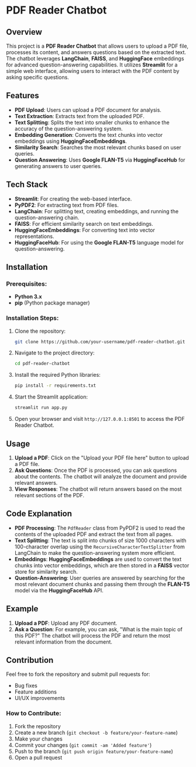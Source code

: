 
# **PDF Reader Chatbot**

## Overview

This project is a **PDF Reader Chatbot** that allows users to upload a PDF file, processes its content, and answers questions based on the extracted text. The chatbot leverages **LangChain**, **FAISS**, and **HuggingFace** embeddings for advanced question-answering capabilities. It utilizes **Streamlit** for a simple web interface, allowing users to interact with the PDF content by asking specific questions.

## Features

- **PDF Upload**: Users can upload a PDF document for analysis.
- **Text Extraction**: Extracts text from the uploaded PDF.
- **Text Splitting**: Splits the text into smaller chunks to enhance the accuracy of the question-answering system.
- **Embedding Generation**: Converts the text chunks into vector embeddings using **HuggingFaceEmbeddings**.
- **Similarity Search**: Searches the most relevant chunks based on user queries.
- **Question Answering**: Uses **Google FLAN-T5** via **HuggingFaceHub** for generating answers to user queries.

## Tech Stack

- **Streamlit**: For creating the web-based interface.
- **PyPDF2**: For extracting text from PDF files.
- **LangChain**: For splitting text, creating embeddings, and running the question-answering chain.
- **FAISS**: For efficient similarity search on text embeddings.
- **HuggingFaceEmbeddings**: For converting text into vector representations.
- **HuggingFaceHub**: For using the **Google FLAN-T5** language model for question-answering.

## Installation

### Prerequisites:
- **Python 3.x**
- **pip** (Python package manager)

### Installation Steps:

1. Clone the repository:
   ```bash
   git clone https://github.com/your-username/pdf-reader-chatbot.git
   ```
2. Navigate to the project directory:
   ```bash
   cd pdf-reader-chatbot
   ```
3. Install the required Python libraries:
   ```bash
   pip install -r requirements.txt
   ```
4. Start the Streamlit application:
   ```bash
   streamlit run app.py
   ```
5. Open your browser and visit `http://127.0.0.1:8501` to access the PDF Reader Chatbot.

## Usage

1. **Upload a PDF**: Click on the "Upload your PDF file here" button to upload a PDF file.
2. **Ask Questions**: Once the PDF is processed, you can ask questions about the contents. The chatbot will analyze the document and provide relevant answers.
3. **View Responses**: The chatbot will return answers based on the most relevant sections of the PDF.

## Code Explanation

- **PDF Processing**: The `PdfReader` class from PyPDF2 is used to read the contents of the uploaded PDF and extract the text from all pages.
- **Text Splitting**: The text is split into chunks of size 1000 characters with 100-character overlap using the `RecursiveCharacterTextSplitter` from LangChain to make the question-answering system more efficient.
- **Embeddings**: **HuggingFaceEmbeddings** are used to convert the text chunks into vector embeddings, which are then stored in a **FAISS** vector store for similarity search.
- **Question-Answering**: User queries are answered by searching for the most relevant document chunks and passing them through the **FLAN-T5** model via the **HuggingFaceHub** API.

## Example

1. **Upload a PDF**: Upload any PDF document.
2. **Ask a Question**: For example, you can ask, "What is the main topic of this PDF?" The chatbot will process the PDF and return the most relevant information from the document.

## Contribution

Feel free to fork the repository and submit pull requests for:
- Bug fixes
- Feature additions
- UI/UX improvements

### How to Contribute:
1. Fork the repository
2. Create a new branch (`git checkout -b feature/your-feature-name`)
3. Make your changes
4. Commit your changes (`git commit -am 'Added feature'`)
5. Push to the branch (`git push origin feature/your-feature-name`)
6. Open a pull request
